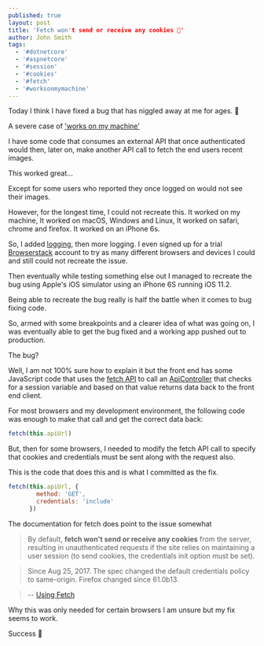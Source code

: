 ```yaml
---
published: true
layout: post
title: 'Fetch won't send or receive any cookies 🍪'
author: John Smith
tags:
  - '#dotnetcore'
  - '#aspnetcore'
  - '#session'
  - '#cookies'
  - '#fetch'
  - '#worksonmymachine'
---
```


Today I think I have fixed a bug that has niggled away at me for ages. 🍪

A severe case of  ['works on my machine'](https://blog.codinghorror.com/the-works-on-my-machine-certification-program/)

I have some code that consumes an external API that once authenticated would then, later on, make another API call to fetch the end users recent images.

This worked great...

Except for some users who reported they once logged on would not see their images.

However, for the longest time, I could not recreate this. It worked on my machine, It worked on macOS, Windows and Linux, It worked on safari, chrome and firefox. It worked on an iPhone 6s.

So, I added [logging](https://github.com/serilog/serilog-aspnetcore), then more logging. I even signed up for a trial [Browserstack](https://www.browserstack.com/) account to try as many different browsers and devices I could and still could not recreate the issue.

Then eventually while testing something else out I managed to recreate the bug using Apple's iOS simulator using an iPhone 6S running iOS 11.2.

Being able to recreate the bug really is half the battle when it comes to bug fixing code.

So, armed with some breakpoints and a clearer idea of what was going on, I was eventually able to get the bug fixed and a working app pushed out to production.

The bug?

Well, I am not 100% sure how to explain it but the front end has some JavaScript code that uses the [fetch API](https://developer.mozilla.org/en-US/docs/Web/API/Fetch_API) to call an [ApiController](https://docs.microsoft.com/en-us/aspnet/core/web-api/?view=aspnetcore-2.2) that checks for a session variable and based on that value returns data back to the front end client.

For most browsers and my development environment, the following code was enough to make that call and get the correct data back:

```javascript
fetch(this.apiUrl)
```
But, then for some browsers, I needed to modify the fetch API call to specify that cookies and credentials must be sent along with the request also.

This is the code that does this and is what I committed as the fix.

```javascript
fetch(this.apiUrl, {
        method: 'GET',
        credentials: 'include'
      })
```

The documentation for fetch does point to the issue somewhat


> By default, **fetch won't send or receive any cookies** from the server, resulting in unauthenticated requests if the site relies on maintaining a user session (to send cookies, the credentials init option must be set).

> Since Aug 25, 2017. The spec changed the default credentials policy to same-origin. Firefox changed since 61.0b13.

> -- [Using Fetch](https://developer.mozilla.org/en-US/docs/Web/API/Fetch_API/Using_Fetch)

Why this was only needed for certain browsers I am unsure but my fix seems to work.


Success 🎉
